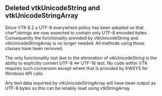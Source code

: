 ## Deleted vtkUnicodeString and vtkUnicodeStringArray

Since VTK 8.2 a UTF-8 everywhere policy has been adopted so that char*/strings are now expected to contain only UTF-8 encoded bytes. Consequently the functionality provided by vtkUnicodeString and vtkUnicodeStringArray is no longer needed. All methods using those classes have been removed.

The only functionality lost due to the elimination of vtkUnicodeString is the ability to explicitly convert UTF-8 <=> UTF-16 text. No code within VTK requires such conversion except where that is provided by KWSYS for Windows API calls.

Any text data exported by vtkUnicodeStringArray will have been output as UTF-8 bytes so this can be reliably read using vtkStringArray.

